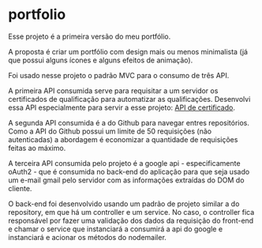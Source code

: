 # portfolio

Esse projeto é a primeira versão do meu portfólio.

A proposta é criar um portfólio com design mais ou menos minimalista (já que possui alguns ícones e alguns efeitos de animação).

Foi usado nesse projeto o padrão MVC para o consumo de três API.

A primeira API consumida serve para requisitar a um servidor os certificados de qualificação para automatizar as qualificações. Desenvolvi essa API especialmente para servir a esse projeto: [API de certificado](https://github.com/emvalencaf/APImeusCertficados).

A segunda API consumida é a do Github para navegar entres repositórios. Como a API do Github possui um limite de 50 requisições (não autenticadas) a abordagem é economizar a quantidade de requisições feitas ao máximo.

A terceira API consumida pelo projeto é a google api - especificamente oAuth2 - que é consumida no back-end do aplicação para que seja usado um e-mail gmail pelo servidor com as informações extraídas do DOM do cliente.

O back-end foi desenvolvido usando um padrão de projeto similar a do repository, em que há um controller e um service. No caso, o controller fica responsável por fazer uma validação dos dados da requisição do front-end e chamar o service que instanciará a consumirá a api do google e instanciará e acionar os métodos do nodemailer.

